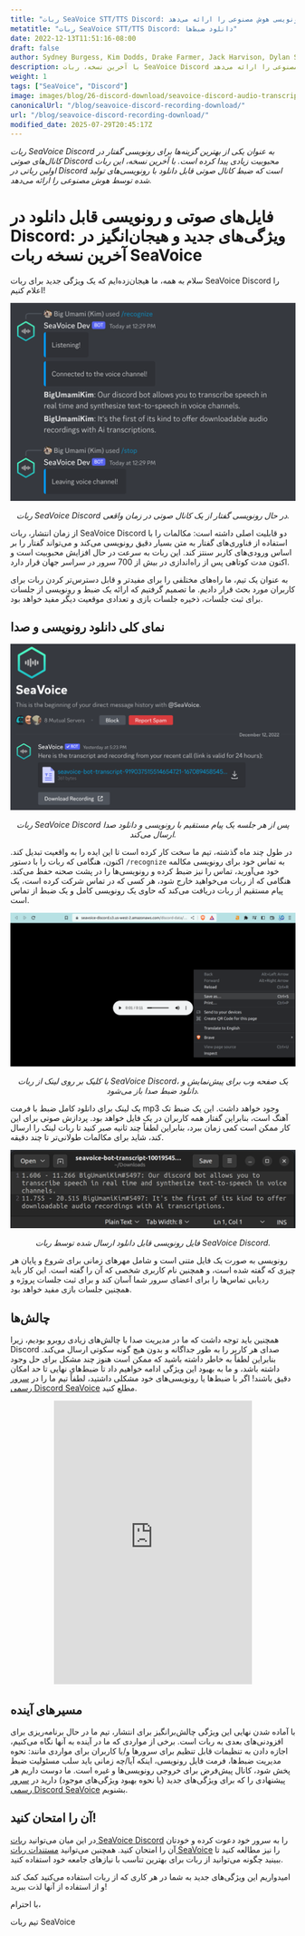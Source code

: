 ```yaml
---
title: "ربات SeaVoice STT/TTS Discord: اولین رباتی که ضبط صدای قابل دانلود با رونویسی هوش مصنوعی را ارائه می‌دهد"
metatitle: "ربات SeaVoice STT/TTS Discord: دانلود ضبط‌ها"
date: 2022-12-13T11:51:16-08:00
draft: false
author: Sydney Burgess, Kim Dodds, Drake Farmer, Jack Harvison, Dylan Strong, Cody Vernon
description: با آخرین نسخه، ربات SeaVoice Discord اولین رباتی در این پلتفرم است که ضبط کانال صوتی قابل دانلود با رونویسی‌های تولید شده توسط هوش مصنوعی را ارائه می‌دهد.
weight: 1
tags: ["SeaVoice", "Discord"]
image: images/blog/26-discord-download/seavoice-discord-audio-transcript-download.jpg
canonicalUrl: "/blog/seavoice-discord-recording-download/"
url: "/blog/seavoice-discord-recording-download/"
modified_date: 2025-07-29T20:45:17Z
---
```


*ربات SeaVoice Discord به عنوان یکی از بهترین گزینه‌ها برای رونویسی گفتار در کانال‌های صوتی Discord محبوبیت زیادی پیدا کرده است. با آخرین نسخه، این ربات اولین رباتی در Discord است که ضبط کانال صوتی قابل دانلود با رونویسی‌های تولید شده توسط هوش مصنوعی را ارائه می‌دهد.*

# فایل‌های صوتی و رونویسی قابل دانلود در Discord: ویژگی‌های جدید و هیجان‌انگیز در آخرین نسخه ربات SeaVoice

سلام به همه، ما هیجان‌زده‌ایم که یک ویژگی جدید برای ربات SeaVoice Discord را اعلام کنیم!

<center>
<img src="/images/blog/26-discord-download/1-seavoice-discord-speech-to-text.png" alt="ربات SeaVoice Discord در حال رونویسی گفتار از یک کانال صوتی در زمان واقعی."/>

*ربات SeaVoice Discord در حال رونویسی گفتار از یک کانال صوتی در زمان واقعی.*
</center>

از زمان انتشار، ربات SeaVoice Discord دو قابلیت اصلی داشته است: مکالمات را با استفاده از فناوری‌های گفتار به متن بسیار دقیق رونویسی می‌کند و می‌تواند گفتار را بر اساس ورودی‌های کاربر سنتز کند.
این ربات به سرعت در حال افزایش محبوبیت است و اکنون مدت کوتاهی پس از راه‌اندازی در بیش از 700 سرور در سراسر جهان قرار دارد.

به عنوان یک تیم، ما راه‌های مختلفی را برای مفیدتر و قابل دسترس‌تر کردن ربات برای کاربران مورد بحث قرار دادیم.
ما تصمیم گرفتیم که ارائه یک ضبط و رونویسی از جلسات برای ثبت جلسات، ذخیره جلسات بازی و تعدادی موقعیت دیگر مفید خواهد بود.

## نمای کلی دانلود رونویسی و صدا

<center>
<img src="/images/blog/26-discord-download/2-seavoice-audio-transcript-download-discord-direct-message.png" alt="ربات SeaVoice Discord پس از هر جلسه یک پیام مستقیم با رونویسی و دانلود صدا ارسال می‌کند."/>

*ربات SeaVoice Discord پس از هر جلسه یک پیام مستقیم با رونویسی و دانلود صدا ارسال می‌کند.*
</center>

در طول چند ماه گذشته، تیم ما سخت کار کرده است تا این ایده را به واقعیت تبدیل کند.
اکنون، هنگامی که ربات را با دستور `/recognize` به تماس خود برای رونویسی مکالمه خود می‌آورید، تماس را نیز ضبط کرده و رونویسی‌ها را در پشت صحنه حفظ می‌کند.
هنگامی که از ربات می‌خواهید خارج شود، هر کسی که در تماس شرکت کرده است، یک پیام مستقیم از ربات دریافت می‌کند که حاوی یک رونویسی کامل و یک ضبط از تماس است.

<center>
<img src="/images/blog/26-discord-download/3-seavoice-discord-audio-download.png" alt="با کلیک بر روی لینک از ربات SeaVoice Discord، یک صفحه وب برای پیش‌نمایش و دانلود ضبط صدا باز می‌شود."/>

*با کلیک بر روی لینک از ربات SeaVoice Discord، یک صفحه وب برای پیش‌نمایش و دانلود ضبط صدا باز می‌شود.*
</center>

یک لینک برای دانلود کامل ضبط با فرمت mp3 وجود خواهد داشت.
این یک ضبط تک آهنگ است، بنابراین گفتار همه کاربران در یک فایل خواهد بود.
پردازش صوتی برای این کار ممکن است کمی زمان ببرد، بنابراین لطفاً چند ثانیه صبر کنید تا ربات لینک را ارسال کند، شاید برای مکالمات طولانی‌تر تا چند دقیقه.

<center>
<img src="/images/blog/26-discord-download/4-seavoice-discord-transcription-file.png" alt="فایل رونویسی قابل دانلود ارسال شده توسط ربات SeaVoice Discord."/>

*فایل رونویسی قابل دانلود ارسال شده توسط ربات SeaVoice Discord.*
</center>

رونویسی به صورت یک فایل متنی است و شامل مهرهای زمانی برای شروع و پایان هر چیزی که گفته شده است، و همچنین نام کاربری شخصی که آن را گفته است.
این کار باید ردیابی تماس‌ها را برای اعضای سرور شما آسان کند و برای ثبت جلسات پروژه و همچنین جلسات بازی مفید خواهد بود.

## چالش‌ها

همچنین باید توجه داشت که ما در مدیریت صدا با چالش‌های زیادی روبرو بودیم، زیرا Discord صدای هر کاربر را به طور جداگانه و بدون هیچ گونه سکوتی ارسال می‌کند.
بنابراین لطفاً به خاطر داشته باشید که ممکن است هنوز چند مشکل برای حل وجود داشته باشد، و ما به بهبود این ویژگی ادامه خواهیم داد تا ضبط‌های نهایی تا حد امکان دقیق باشند!
اگر با ضبط‌ها یا رونویسی‌های خود مشکلی داشتید، لطفاً تیم ما را در [سرور رسمی Discord SeaVoice](https://discord.gg/dfAYfwBQ) مطلع کنید.
<center>
<iframe src="https://discordapp.com/widget?id=919037515514654721&theme=dark" width="350" height="500" allowtransparency="true" frameborder="0" sandbox="allow-popups allow-popups-to-escape-sandbox allow-same-origin allow-scripts"></iframe>
</center>

## مسیرهای آینده

با آماده شدن نهایی این ویژگی چالش‌برانگیز برای انتشار، تیم ما در حال برنامه‌ریزی برای افزودنی‌های بعدی به ربات است.
برخی از مواردی که ما در آینده به آنها نگاه می‌کنیم، اجازه دادن به تنظیمات قابل تنظیم برای سرورها و/یا کاربران برای مواردی مانند: نحوه مدیریت ضبط‌ها، فرمت فایل رونویسی، اینکه آیا/چه زمانی باید سلب مسئولیت ضبط پخش شود، کانال پیش‌فرض برای خروجی رونویسی‌ها و غیره است.
ما دوست داریم هر پیشنهادی را که برای ویژگی‌های جدید (یا نحوه بهبود ویژگی‌های موجود) دارید در [سرور رسمی Discord SeaVoice](https://discord.gg/dfAYfwBQ) بشنویم.

## آن را امتحان کنید!

در این میان می‌توانید [ربات SeaVoice Discord](https://discord.com/oauth2/authorize?client_id=1001955060210749492&scope=bot) را به سرور خود دعوت کرده و خودتان آن را امتحان کنید.
همچنین می‌توانید [مستندات ربات SeaVoice](https://wiki.seasalt.ai/seavoice/discord/discord-bot/) را نیز مطالعه کنید تا ببینید چگونه می‌توانید از ربات برای بهترین تناسب با نیازهای جامعه خود استفاده کنید.


امیدواریم این ویژگی‌های جدید به شما در هر کاری که از ربات استفاده می‌کنید کمک کند و از استفاده از آنها لذت ببرید!


با احترام،


تیم ربات SeaVoice
